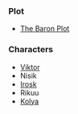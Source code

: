 ### Plot
* [The Baron Plot](the_baron_plot.md)

### Characters
* [Viktor](viktor.md)
* Nisik
* [Irosk](irosk.md)
* Rikuu
* [Kolya](kolya.md)